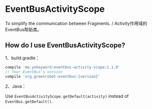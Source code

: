 # EventBusActivityScope
To simplify the communication between Fragments. / Activity作用域的EventBus帮助类。


## How do I use EventBusActivityScope?
1、build.gradle：

````gradle
compile 'me.yokeyword:eventbus-activity-scope:1.1.0'
// Your EventBus's version
compile 'org.greenrobot:eventbus:{version}'
````

2、Java：

Use `EventBusActivityScope.getDefault(activity)` instead of `EventBus.getDefault()`.